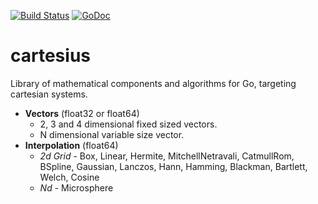 [![Build Status](https://travis-ci.com/colinrgodsey/cartesius.svg?branch=master)](https://travis-ci.com/colinrgodsey/cartesius)
[![GoDoc](https://godoc.org/github.com/colinrgodsey/cartesius?status.svg)](https://godoc.org/github.com/colinrgodsey/cartesius)

# cartesius
Library of mathematical components and algorithms for Go, targeting cartesian systems.

* __Vectors__ (float32 or float64)
  * 2, 3 and 4 dimensional fixed sized vectors.
  * N dimensional variable size vector.
* __Interpolation__ (float64)
  * _2d Grid_ - Box, Linear, Hermite, MitchellNetravali, CatmullRom, BSpline, Gaussian, Lanczos, Hann, Hamming, Blackman, Bartlett, Welch, Cosine
  * _Nd_ - Microsphere

